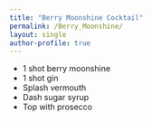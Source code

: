 ```yaml
---
title: "Berry Moonshine Cocktail"
permalink: /Berry_Moonshine/
layout: single
author-profile: true
---
```


- 1 shot berry moonshine
- 1 shot gin
- Splash vermouth
- Dash sugar syrup
- Top with prosecco
